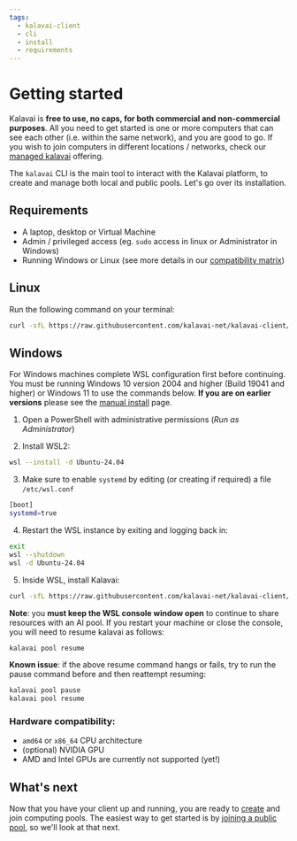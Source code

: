 ```yaml
---
tags:
  - kalavai-client
  - cli
  - install
  - requirements
---
```


# Getting started

Kalavai is **free to use, no caps, for both commercial and non-commercial purposes**. All you need to get started is one or more computers that can see each other (i.e. within the same network), and you are good to go. If you wish to join computers in different locations / networks, check our [managed kalavai](#managed-kalavai) offering.

The `kalavai` CLI is the main tool to interact with the Kalavai platform, to create and manage both local and public pools. Let's go over its installation.

<!--https://github.com/user-attachments/assets/af2ee15d-f18c-4802-8210-1873b0de07eb -->

## Requirements

- A laptop, desktop or Virtual Machine
- Admin / privileged access (eg. `sudo` access in linux or Administrator in Windows)
- Running Windows or Linux (see more details in our [compatibility matrix](./compatibility.md))


## Linux

Run the following command on your terminal:

```bash
curl -sfL https://raw.githubusercontent.com/kalavai-net/kalavai-client/main/assets/install_client.sh | bash -
```

## Windows

For Windows machines complete WSL configuration first before continuing. You must be running Windows 10 version 2004 and higher (Build 19041 and higher) or Windows 11 to use the commands below. **If you are on earlier versions** please see the [manual install](https://learn.microsoft.com/en-us/windows/wsl/install-manual) page.

1. Open a PowerShell with administrative permissions (_Run as Administrator_)

2. Install WSL2:
```bash
wsl --install -d Ubuntu-24.04
```

3. Make sure to enable `systemd` by editing (or creating if required) a file `/etc/wsl.conf`
```bash
[boot]
systemd=true
```

4. Restart the WSL instance by exiting and logging back in:
```bash
exit
wsl --shutdown
wsl -d Ubuntu-24.04
```

5. Inside WSL, install Kalavai:
```bash
curl -sfL https://raw.githubusercontent.com/kalavai-net/kalavai-client/main/assets/install_client.sh | bash -
```

**Note**: you **must keep the WSL console window open** to continue to share resources with an AI pool. If you restart your machine or close the console, you will need to resume kalavai as follows:
```bash
kalavai pool resume
```

**Known issue**: if the above resume command hangs or fails, try to run the pause command before and then reattempt resuming:
```bash
kalavai pool pause
kalavai pool resume
```


### Hardware compatibility:
- `amd64` or `x86_64` CPU architecture
- (optional) NVIDIA GPU
- AMD and Intel GPUs are currently not supported (yet!)



## What's next

Now that you have your client up and running, you are ready to [create](local_pool.md) and join computing pools. The easiest way to get started is by [joining a public pool](public_pool.md), so we'll look at that next. 